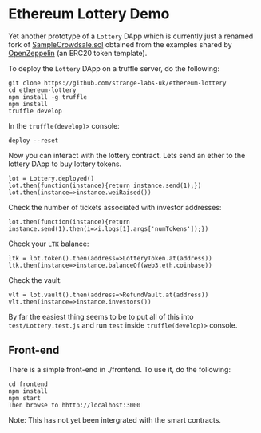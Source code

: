 # Ethereum Lottery Demo

Yet another prototype of a `Lottery` DApp which is currently just a renamed fork of [SampleCrowdsale.sol](https://github.com/OpenZeppelin/zeppelin-solidity/blob/master/contracts/examples/SampleCrowdsale.sol) obtained from the examples shared by [OpenZeppelin](https://github.com/OpenZeppelin/zeppelin-solidity) (an ERC20 token template).

To deploy the `Lottery` DApp on a truffle server, do the following:

	git clone https://github.com/strange-labs-uk/ethereum-lottery
	cd ethereum-lottery
	npm install -g truffle
	npm install
	truffle develop

In the `truffle(develop)>` console:

	deploy --reset

Now you can interact with the lottery contract. Lets send an ether to the lottery DApp to buy lottery tokens.
	
	lot = Lottery.deployed()
	lot.then(function(instance){return instance.send(1);})
	lot.then(instance=>instance.weiRaised())

Check the number of tickets associated with investor addresses:

	lot.then(function(instance){return instance.send(1).then(i=>i.logs[1].args['numTokens']);})


Check your `LTK` balance:

	ltk = lot.token().then(address=>LotteryToken.at(address))
	ltk.then(instance=>instance.balanceOf(web3.eth.coinbase))

Check the vault:
	
	vlt = lot.vault().then(address=>RefundVault.at(address))
	vlt.then(instance=>instance.investors())

By far the easiest thing seems to be to put all of this into `test/Lottery.test.js` and run `test` inside `truffle(develop)>` console.


## Front-end

There is a simple front-end in ./frontend. To use it, do the following:

    cd frontend
    npm install
    npm start
    Then browse to hhttp://localhost:3000
    
Note: This has not yet been intergrated with the smart contracts.
